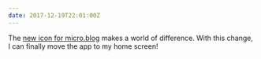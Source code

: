 ```yaml
---
date: 2017-12-19T22:01:00Z
---
```

The [new icon for micro.blog](https://manton.org/2017/12/19/major-update-to.html) makes a world of difference. With this change, I can finally move the app to my home screen!
